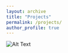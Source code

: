 ```yaml
---
layout: archive
title: "Projects"
permalink: /projects/
author_profile: true
---
```


![Alt Text](https://media.giphy.com/media/vFKqnCdLPNOKc/giphy.gif)
